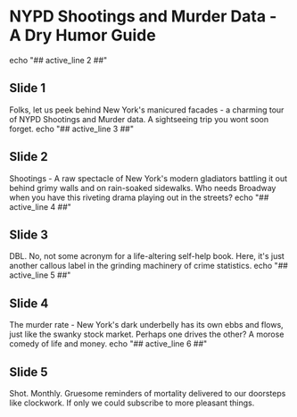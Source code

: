 # NYPD Shootings and Murder Data - A Dry Humor Guide

echo "## active_line 2 ##"
## Slide 1
Folks, let us peek behind New York's manicured facades - a charming tour of NYPD Shootings and Murder data. A sightseeing trip you wont soon forget.
echo "## active_line 3 ##"

## Slide 2
Shootings - A raw spectacle of New York's modern gladiators battling it out behind grimy walls and on rain-soaked sidewalks. Who needs Broadway when you have this riveting drama playing out in the streets?
echo "## active_line 4 ##"

## Slide 3
DBL. No, not some acronym for a life-altering self-help book. Here, it's just another callous label in the grinding machinery of crime statistics.
echo "## active_line 5 ##"

## Slide 4
The murder rate - New York's dark underbelly has its own ebbs and flows, just like the swanky stock market. Perhaps one drives the other? A morose comedy of life and money.
echo "## active_line 6 ##"

## Slide 5
Shot. Monthly. Gruesome reminders of mortality delivered to our doorsteps like clockwork. If only we could subscribe to more pleasant things.
